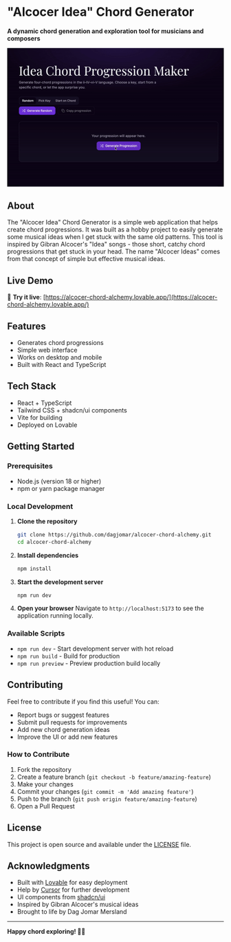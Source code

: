 # "Alcocer Idea" Chord Generator

**A dynamic chord generation and exploration tool for musicians and composers**

![Chord Generator Preview](./docs/chord-generator-preview-animation.gif)

## About

The "Alcocer Idea" Chord Generator is a simple web application that helps create chord progressions. It was built as a hobby project to easily generate some musical ideas when I get stuck with the same old patterns. This tool is inspired by Gibran Alcocer's "Idea" songs - those short, catchy chord progressions that get stuck in your head. The name "Alcocer Ideas" comes from that concept of simple but effective musical ideas.

## Live Demo

🎵 **Try it live**: [https://alcocer-chord-alchemy.lovable.app/](https://alcocer-chord-alchemy.lovable.app/)

## Features

- Generates chord progressions
- Simple web interface
- Works on desktop and mobile
- Built with React and TypeScript

## Tech Stack

- React + TypeScript
- Tailwind CSS + shadcn/ui components
- Vite for building
- Deployed on Lovable

## Getting Started

### Prerequisites

- Node.js (version 18 or higher)
- npm or yarn package manager

### Local Development

1. **Clone the repository**
   ```bash
   git clone https://github.com/dagjomar/alcocer-chord-alchemy.git
   cd alcocer-chord-alchemy
   ```

2. **Install dependencies**
   ```bash
   npm install
   ```

3. **Start the development server**
   ```bash
   npm run dev
   ```

4. **Open your browser**
   Navigate to `http://localhost:5173` to see the application running locally.

### Available Scripts

- `npm run dev` - Start development server with hot reload
- `npm run build` - Build for production
- `npm run preview` - Preview production build locally

## Contributing

Feel free to contribute if you find this useful! You can:
- Report bugs or suggest features
- Submit pull requests for improvements
- Add new chord generation ideas
- Improve the UI or add new features

### How to Contribute

1. Fork the repository
2. Create a feature branch (`git checkout -b feature/amazing-feature`)
3. Make your changes
4. Commit your changes (`git commit -m 'Add amazing feature'`)
5. Push to the branch (`git push origin feature/amazing-feature`)
6. Open a Pull Request

## License

This project is open source and available under the [LICENSE](LICENSE) file.

## Acknowledgments

- Built with [Lovable](https://lovable.dev) for easy deployment
- Help by [Cursor](https://www.cursor.com) for further development
- UI components from [shadcn/ui](https://ui.shadcn.com/)
- Inspired by Gibran Alcocer's musical ideas
- Brought to life by Dag Jomar Mersland

---

**Happy chord exploring! 🎼✨**
